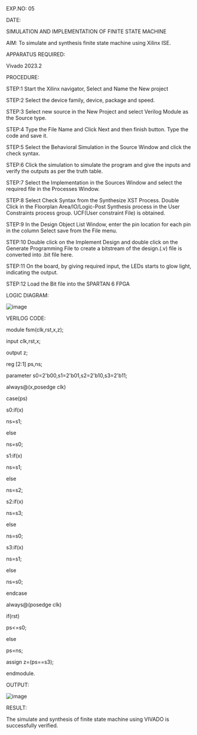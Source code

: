 EXP.NO: 05

DATE:

SIMULATION AND IMPLEMENTATION OF FINITE STATE MACHINE

 AIM:  To simulate and synthesis finite state machine using Xilinx ISE. 
 
 APPARATUS REQUIRED:
 
 Vivado 2023.2
 
PROCEDURE: 

STEP:1 Start the Xilinx navigator, Select and Name the New project

STEP:2 Select the device family, device, package and speed.

STEP:3 Select new source in the New Project and select Verilog Module as the Source type.

STEP:4 Type the File Name and Click Next and then finish button. Type the code and save it.

STEP:5 Select the Behavioral Simulation in the Source Window and click the check syntax.

STEP:6 Click the simulation to simulate the program and give the inputs and verify the outputs as per the truth table.

STEP:7 Select the Implementation in the Sources Window and select the required file in the Processes Window.

STEP:8 Select Check Syntax from the Synthesize XST Process. Double Click in the Floorplan Area/IO/Logic-Post Synthesis process in the User Constraints process group. UCF(User constraint File) is obtained.

STEP:9 In the Design Object List Window, enter the pin location for each pin in the column Select save from the File menu.

STEP:10 Double click on the Implement Design and double click on the Generate Programming File to create a bitstream of the design.(.v) file is converted into .bit file here.

STEP:11 On the board, by giving required input, the LEDs starts to glow light, indicating the output.

STEP:12 Load the Bit file into the SPARTAN 6 FPGA

LOGIC DIAGRAM:


![image](https://github.com/Padmeshwaraan/VLSI-EXPERIMENT-5/assets/160568747/cb7e633e-cb41-448e-8545-bda138f475a5)

 
VERILOG CODE:

module fsm(clk,rst,x,z);

input clk,rst,x;

output z;

reg [2:1] ps,ns;

parameter s0=2'b00,s1=2'b01,s2=2'b10,s3=2'b11;

always@(x,posedge clk)

case(ps)

s0:if(x)

ns=s1;

else

ns=s0;

s1:if(x)

ns=s1;

else

ns=s2;

s2:if(x)

ns=s3;

else

ns=s0;

s3:if(x)

ns=s1;

else

ns=s0;

endcase

always@(posedge clk)

if(rst)

ps<=s0;

else

ps=ns;

assign z=(ps==s3);

endmodule.

OUTPUT:


![image](https://github.com/Padmeshwaraan/VLSI-EXPERIMENT-5/assets/160568747/17cfee05-1088-406c-81c5-15761037433f)

 
RESULT:

The simulate and synthesis of finite state machine using VIVADO is successfully verified.
